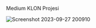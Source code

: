 Medium KLON Projesi



![Screenshot 2023-09-27 200910](https://github.com/eminsahin21/MediumClone/assets/75633311/50abf063-dadd-4330-a5c7-2b35a856c42d)

